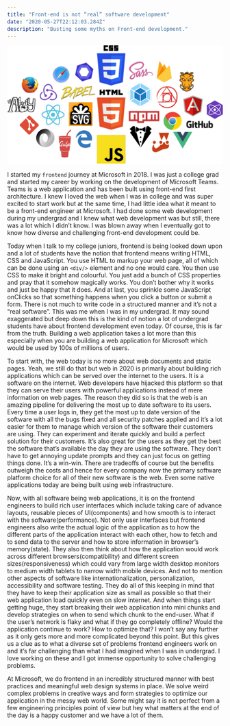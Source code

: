 ```yaml
---
title: "Front-end is not “real” software development"
date: "2020-05-27T22:12:03.284Z"
description: "Busting some myths on Front-end development."
---
```


![Front-end Ecosystem](./0.png)

I started my `frontend` journey at Microsoft in 2018. I was just a college grad and started my career by working on the development of Microsoft Teams. Teams is a web application and has been built using front-end first architecture. I knew I loved the web when I was in college and was super excited to start work but at the same time, I had little idea what it meant to be a front-end engineer at Microsoft. I had done some web development during my undergrad and I knew what web development was but still, there was a lot which I didn’t know. I was blown away when I eventually got to know how diverse and challenging front-end development could be.

Today when I talk to my college juniors, frontend is being looked down upon and a lot of students have the notion that frontend means writing HTML, CSS and JavaScript. You use HTML to markup your web page, all of which can be done using an `<div/>` element and no one would care. You then use CSS to make it bright and colourful. You just add a bunch of CSS properties and pray that it somehow magically works. You don’t bother why it works and just be happy that it does. And at last, you sprinkle some JavaScript onClicks so that something happens when you click a button or submit a form. There is not much to write code in a structured manner and it’s not a “real software”. This was me when I was in my undergrad. It may sound exaggerated but deep down this is the kind of notion a lot of undergrad students have about frontend development even today. Of course, this is far from the truth. Building a web application takes a lot more than this especially when you are building a web application for Microsoft which would be used by 100s of millions of users.

To start with, the web today is no more about web documents and static pages. Yeah, we still do that but web in 2020 is primarily about building rich applications which can be served over the internet to the users. It is a software on the internet. Web developers have hijacked this platform so that they can serve their users with powerful applications instead of mere information on web pages. The reason they did so is that the web is an amazing pipeline for delivering the most up to date software to its users. Every time a user logs in, they get the most up to date version of the software with all the bugs fixed and all security patches applied and it’s a lot easier for them to manage which version of the software their customers are using. They can experiment and iterate quickly and build a perfect solution for their customers. It’s also great for the users as they get the best the software that’s available the day they are using the software. They don’t have to get annoying update prompts and they can just focus on getting things done. It’s a win-win. There are tradeoffs of course but the benefits outweigh the costs and hence for every company now the primary software platform choice for all of their new software is the web. Even some native applications today are being built using web infrastructure.

Now, with all software being web applications, it is on the frontend engineers to build rich user interfaces which include taking care of advance layouts, reusable pieces of UI(components) and how smooth is to interact with the software(performance). Not only user interfaces but frontend engineers also write the actual logic of the application as to how the different parts of the application interact with each other, how to fetch and to send data to the server and how to store information in browser’s memory(state). They also then think about how the application would work across different browsers(compatibility) and different screen sizes(responsiveness) which could vary from large width desktop monitors to medium width tablets to narrow width mobile devices. And not to mention other aspects of software like internationalization, personalization, accessibility and software testing. They do all of this keeping in mind that they have to keep their application size as small as possible so that their web application load quickly even on slow internet. And when things start getting huge, they start breaking their web application into mini chunks and develop strategies on when to send which chunk to the end-user. What if the user’s network is flaky and what if they go completely offline? Would the application continue to work? How to optimize that? I won’t say any further as it only gets more and more complicated beyond this point. But this gives us a clue as to what a diverse set of problems frontend engineers work on and it’s far challenging than what I had imagined when I was in undergrad. I love working on these and I got immense opportunity to solve challenging problems.

At Microsoft, we do frontend in an incredibly structured manner with best practices and meaningful web design systems in place. We solve weird complex problems in creative ways and form strategies to optimize our application in the messy web world. Some might say it is not perfect from a few engineering principles point of view but hey what matters at the end of the day is a happy customer and we have a lot of them.
